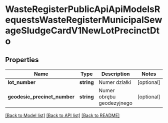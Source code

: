 # WasteRegisterPublicApiApiModelsRequestsWasteRegisterMunicipalSewageSludgeCardV1NewLotPrecinctDto

## Properties
Name | Type | Description | Notes
------------ | ------------- | ------------- | -------------
**lot_number** | **string** | Numer działki | [optional] 
**geodesic_precinct_number** | **string** | Numer obrębu geodezyjnego | [optional] 

[[Back to Model list]](../README.md#documentation-for-models) [[Back to API list]](../README.md#documentation-for-api-endpoints) [[Back to README]](../README.md)


